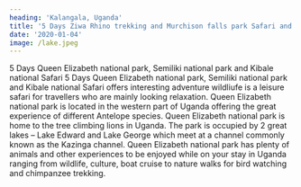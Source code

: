 ```yaml
---
heading: 'Kalangala, Uganda'
title: '5 Days Ziwa Rhino trekking and Murchison falls park Safari and Bwindi Gorillas'
date: '2020-01-04'
image: /lake.jpeg
---
```


5 Days Queen Elizabeth national park, Semiliki national park and Kibale national Safari
5 Days Queen Elizabeth national park, Semiliki national park and Kibale national Safari offers interesting adventure wildliufe is a leisure safari for travellers who are mainly looking relaxation. Queen Elizabeth national park is located in the western part of Uganda offering the great experience of different Antelope species. Queen Elizabeth national park is home to the tree climbing lions in Uganda. The park is occupied by 2 great lakes – Lake Edward and Lake George which meet at a channel commonly known as the Kazinga channel. Queen Elizabeth national park has plenty of animals and other experiences to be enjoyed while on your stay in Uganda ranging from wildlife, culture, boat cruise to nature walks for bird watching and chimpanzee trekking.
